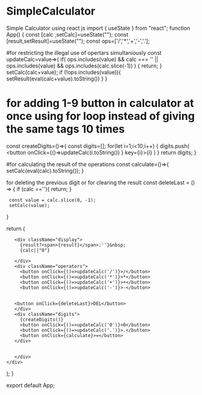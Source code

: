 # SimpleCalculator
Simple Calculator using react js
import { useState } from "react";
function App() {
  const [calc ,setCalc]=useState("");
  const [result,setResult]=useState("");
  const ops=['/','*','+','-','.'];
  
  #for restricting the illegal use of opertars simultaniously
  const updateCalc=value=>{
    if( ops.includes(value) && calc === '' || 
        ops.includes(value) && ops.includes(calc.slice(-1))
        )
    {
      return;
    }
    setCalc(calc+value);
    if (!ops.includes(value)){
      setResult(eval(calc+value).toString())
    }
  }

# for adding 1-9 button in calculator at once using for loop instead of giving the same tags 10 times 
  const createDigits=()=>{
    const digits=[];
    for(let i=1;i<10;i++)
    {
      digits.push(
        <button onClick={()=>updateCalc(i.toString())
         } key={i}>{i}</button>
      )
    }
    return digits;
  }
  
  #for calculating the result of the operations 
const calculate=()=>{
  setCalc(eval(calc).toString());
}

for deleting the previous digit or for clearing the result
const deleteLast = () => {
     if (calc ==''){
       return;
      } 

     const value = calc.slice(0, -1);
     setCalc(value);
}

  return (
    <div className="App">
       <div className="calculator">
       
   
       <div className="display">
         {result?<span>{result}</span>:''}&nbsp;
         {calc||"0"}
        
       </div>
       <div className="operators">
         <button onClick={()=>updateCalc('/')}>/</button>
         <button onClick={()=>updateCalc('*')}>*</button>
         <button onClick={()=>updateCalc('+')}>+</button>
         <button onClick={()=>updateCalc('-')}>-</button>
     
       
       <button onClick={deleteLast}>DEL</button>
       </div>
       <div className="digits">
         {createDigits()}
         <button onClick={()=>updateCalc('0')}>0</button>
         <button onClick={()=>updateCalc('.')}>.</button>
         <button onClick={calculate}>=</button>
       </div>


       </div>
    </div>
  );
}

export default App;
